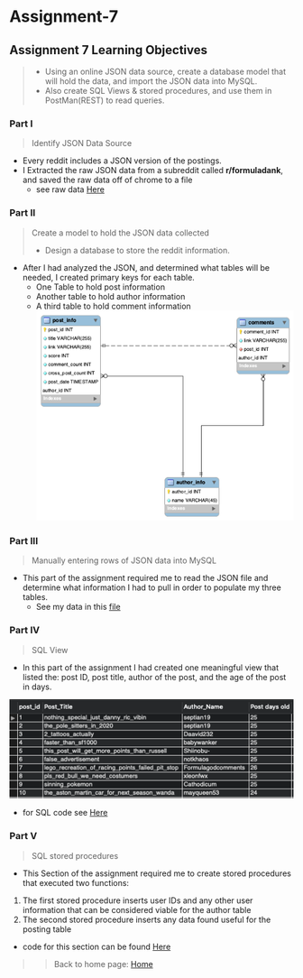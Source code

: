 # Assignment-7

## Assignment 7 Learning Objectives
> - Using an online JSON data source, create a database model that will hold the data, and import the JSON data into MySQL.
> - Also create SQL Views & stored procedures, and use them in PostMan(REST) to read queries.

### Part I
> Identify JSON Data Source

- Every reddit includes a JSON version of the postings.
- I Extracted the raw JSON data from a subreddit called **r/formuladank**, and saved the raw data off of chrome to a file
  - see raw data [Here](Code/cit381-assign07-reddit.json)

### Part II
> Create a model to hold the JSON data collected
> - Design a database to store the reddit information.

- After I had analyzed the JSON, and determined what tables will be needed, I created primary keys for each table.
  - One Table to hold post information
  - Another table to hold author information
  - A third table to hold comment information
![Image of my Schema](Images/cit381-assign07-schema.png)


### Part III
> Manually entering rows of JSON data into MySQL

- This part of the assignment required me to read the JSON file and determine what information I had to pull in order to populate my three tables.
  - See my data in this [file](Code/cit381-assign07-data.csv)

### Part IV
>SQL View

- In this part of the assignment I had created one meaningful view that listed the: post ID, post title, author of the post, and the age of the post in days.

![Image of my View](Images/View.png)

  - for SQL code see [Here](Code/cit381-assign07-view.sql)


### Part V
> SQL stored procedures

- This Section of the assignment required me to create stored procedures that executed two functions:
1. The first stored procedure inserts user IDs and any other user information that can be considered viable for the author table
2. The second stored procedure inserts any data found useful for the posting table

- code for this section can be found [Here](Code/cit381-assign07-procedures.sql)

>> Back to home page:
[Home](https://rweston233.github.io/)
